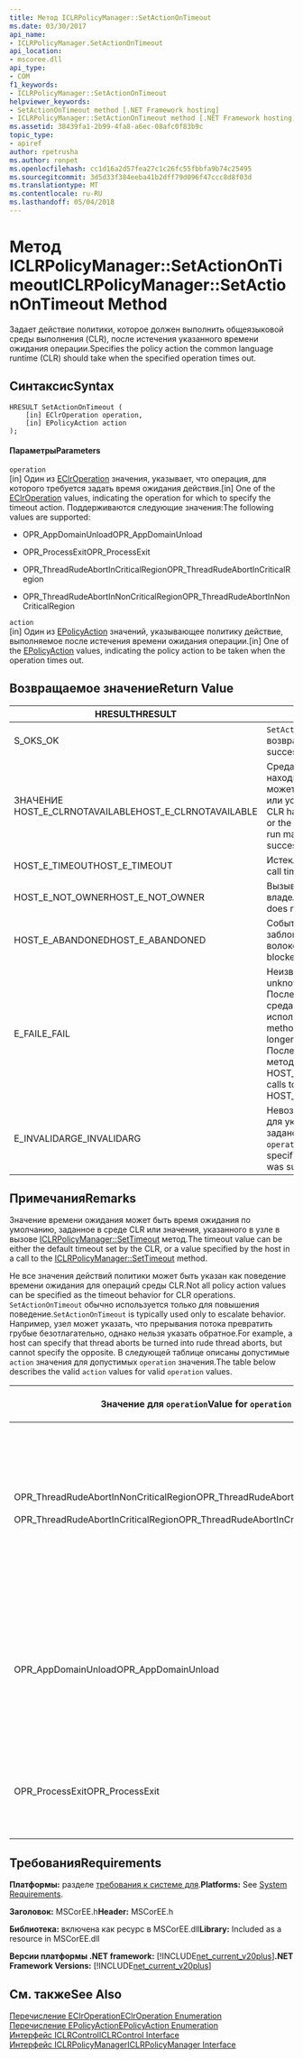 ```yaml
---
title: Метод ICLRPolicyManager::SetActionOnTimeout
ms.date: 03/30/2017
api_name:
- ICLRPolicyManager.SetActionOnTimeout
api_location:
- mscoree.dll
api_type:
- COM
f1_keywords:
- ICLRPolicyManager::SetActionOnTimeout
helpviewer_keywords:
- SetActionOnTimeout method [.NET Framework hosting]
- ICLRPolicyManager::SetActionOnTimeout method [.NET Framework hosting]
ms.assetid: 38439fa1-2b99-4fa8-a6ec-08afc0f83b9c
topic_type:
- apiref
author: rpetrusha
ms.author: ronpet
ms.openlocfilehash: cc1d16a2d57fea27c1c26fc55fbbfa9b74c25495
ms.sourcegitcommit: 3d5d33f384eeba41b2dff79d096f47ccc8d8f03d
ms.translationtype: MT
ms.contentlocale: ru-RU
ms.lasthandoff: 05/04/2018
---
```

# <a name="iclrpolicymanagersetactionontimeout-method"></a><span data-ttu-id="435d2-102">Метод ICLRPolicyManager::SetActionOnTimeout</span><span class="sxs-lookup"><span data-stu-id="435d2-102">ICLRPolicyManager::SetActionOnTimeout Method</span></span>
<span data-ttu-id="435d2-103">Задает действие политики, которое должен выполнить общеязыковой среды выполнения (CLR), после истечения указанного времени ожидания операции.</span><span class="sxs-lookup"><span data-stu-id="435d2-103">Specifies the policy action the common language runtime (CLR) should take when the specified operation times out.</span></span>  
  
## <a name="syntax"></a><span data-ttu-id="435d2-104">Синтаксис</span><span class="sxs-lookup"><span data-stu-id="435d2-104">Syntax</span></span>  
  
```  
HRESULT SetActionOnTimeout (  
    [in] EClrOperation operation,  
    [in] EPolicyAction action  
);  
```  
  
#### <a name="parameters"></a><span data-ttu-id="435d2-105">Параметры</span><span class="sxs-lookup"><span data-stu-id="435d2-105">Parameters</span></span>  
 `operation`  
 <span data-ttu-id="435d2-106">[in] Один из [EClrOperation](../../../../docs/framework/unmanaged-api/hosting/eclroperation-enumeration.md) значения, указывает, что операция, для которого требуется задать время ожидания действия.</span><span class="sxs-lookup"><span data-stu-id="435d2-106">[in] One of the [EClrOperation](../../../../docs/framework/unmanaged-api/hosting/eclroperation-enumeration.md) values, indicating the operation for which to specify the timeout action.</span></span> <span data-ttu-id="435d2-107">Поддерживаются следующие значения:</span><span class="sxs-lookup"><span data-stu-id="435d2-107">The following values are supported:</span></span>  
  
-   <span data-ttu-id="435d2-108">OPR_AppDomainUnload</span><span class="sxs-lookup"><span data-stu-id="435d2-108">OPR_AppDomainUnload</span></span>  
  
-   <span data-ttu-id="435d2-109">OPR_ProcessExit</span><span class="sxs-lookup"><span data-stu-id="435d2-109">OPR_ProcessExit</span></span>  
  
-   <span data-ttu-id="435d2-110">OPR_ThreadRudeAbortInCriticalRegion</span><span class="sxs-lookup"><span data-stu-id="435d2-110">OPR_ThreadRudeAbortInCriticalRegion</span></span>  
  
-   <span data-ttu-id="435d2-111">OPR_ThreadRudeAbortInNonCriticalRegion</span><span class="sxs-lookup"><span data-stu-id="435d2-111">OPR_ThreadRudeAbortInNonCriticalRegion</span></span>  
  
 `action`  
 <span data-ttu-id="435d2-112">[in] Один из [EPolicyAction](../../../../docs/framework/unmanaged-api/hosting/epolicyaction-enumeration.md) значений, указывающее политику действие, выполняемое после истечения времени ожидания операции.</span><span class="sxs-lookup"><span data-stu-id="435d2-112">[in] One of the [EPolicyAction](../../../../docs/framework/unmanaged-api/hosting/epolicyaction-enumeration.md) values, indicating the policy action to be taken when the operation times out.</span></span>  
  
## <a name="return-value"></a><span data-ttu-id="435d2-113">Возвращаемое значение</span><span class="sxs-lookup"><span data-stu-id="435d2-113">Return Value</span></span>  
  
|<span data-ttu-id="435d2-114">HRESULT</span><span class="sxs-lookup"><span data-stu-id="435d2-114">HRESULT</span></span>|<span data-ttu-id="435d2-115">Описание</span><span class="sxs-lookup"><span data-stu-id="435d2-115">Description</span></span>|  
|-------------|-----------------|  
|<span data-ttu-id="435d2-116">S_OK</span><span class="sxs-lookup"><span data-stu-id="435d2-116">S_OK</span></span>|<span data-ttu-id="435d2-117">`SetActionOnTimeout` успешно возвращен.</span><span class="sxs-lookup"><span data-stu-id="435d2-117">`SetActionOnTimeout` returned successfully.</span></span>|  
|<span data-ttu-id="435d2-118">ЗНАЧЕНИЕ HOST_E_CLRNOTAVAILABLE</span><span class="sxs-lookup"><span data-stu-id="435d2-118">HOST_E_CLRNOTAVAILABLE</span></span>|<span data-ttu-id="435d2-119">Среда CLR не загружена в процесс или находится в состоянии, в котором не может выполнять управляемый код или успешно обработать вызов.</span><span class="sxs-lookup"><span data-stu-id="435d2-119">The CLR has not been loaded into a process, or the CLR is in a state in which it cannot run managed code or process the call successfully.</span></span>|  
|<span data-ttu-id="435d2-120">HOST_E_TIMEOUT</span><span class="sxs-lookup"><span data-stu-id="435d2-120">HOST_E_TIMEOUT</span></span>|<span data-ttu-id="435d2-121">Истекло время ожидания вызова.</span><span class="sxs-lookup"><span data-stu-id="435d2-121">The call timed out.</span></span>|  
|<span data-ttu-id="435d2-122">HOST_E_NOT_OWNER</span><span class="sxs-lookup"><span data-stu-id="435d2-122">HOST_E_NOT_OWNER</span></span>|<span data-ttu-id="435d2-123">Вызывающий объект не является владельцем блокировки.</span><span class="sxs-lookup"><span data-stu-id="435d2-123">The caller does not own the lock.</span></span>|  
|<span data-ttu-id="435d2-124">HOST_E_ABANDONED</span><span class="sxs-lookup"><span data-stu-id="435d2-124">HOST_E_ABANDONED</span></span>|<span data-ttu-id="435d2-125">Событие было отменено заблокированный поток или ожидал волокон.</span><span class="sxs-lookup"><span data-stu-id="435d2-125">An event was canceled while a blocked thread or fiber was waiting on it.</span></span>|  
|<span data-ttu-id="435d2-126">E_FAIL</span><span class="sxs-lookup"><span data-stu-id="435d2-126">E_FAIL</span></span>|<span data-ttu-id="435d2-127">Неизвестная Неустранимая ошибка.</span><span class="sxs-lookup"><span data-stu-id="435d2-127">An unknown catastrophic failure occurred.</span></span> <span data-ttu-id="435d2-128">После метод вернет значение E_FAIL, среда CLR больше не может использоваться в процессе.</span><span class="sxs-lookup"><span data-stu-id="435d2-128">After a method returns E_FAIL, the CLR is no longer usable within the process.</span></span> <span data-ttu-id="435d2-129">Последующие вызовы размещение методы возвращают значение HOST_E_CLRNOTAVAILABLE.</span><span class="sxs-lookup"><span data-stu-id="435d2-129">Subsequent calls to hosting methods return HOST_E_CLRNOTAVAILABLE.</span></span>|  
|<span data-ttu-id="435d2-130">E_INVALIDARG</span><span class="sxs-lookup"><span data-stu-id="435d2-130">E_INVALIDARG</span></span>|<span data-ttu-id="435d2-131">Невозможно задать время ожидания для указанного `operation`, или было задано недопустимое значение для `operation`.</span><span class="sxs-lookup"><span data-stu-id="435d2-131">A timeout cannot be set for the specified `operation`, or an invalid value was supplied for `operation`.</span></span>|  
  
## <a name="remarks"></a><span data-ttu-id="435d2-132">Примечания</span><span class="sxs-lookup"><span data-stu-id="435d2-132">Remarks</span></span>  
 <span data-ttu-id="435d2-133">Значение времени ожидания может быть время ожидания по умолчанию, заданное в среде CLR или значения, указанного в узле в вызове [ICLRPolicyManager::SetTimeout](../../../../docs/framework/unmanaged-api/hosting/iclrpolicymanager-settimeout-method.md) метод.</span><span class="sxs-lookup"><span data-stu-id="435d2-133">The timeout value can be either the default timeout set by the CLR, or a value specified by the host in a call to the [ICLRPolicyManager::SetTimeout](../../../../docs/framework/unmanaged-api/hosting/iclrpolicymanager-settimeout-method.md) method.</span></span>  
  
 <span data-ttu-id="435d2-134">Не все значения действий политики может быть указан как поведение времени ожидания для операций среды CLR.</span><span class="sxs-lookup"><span data-stu-id="435d2-134">Not all policy action values can be specified as the timeout behavior for CLR operations.</span></span> <span data-ttu-id="435d2-135">`SetActionOnTimeout` обычно используется только для повышения поведение.</span><span class="sxs-lookup"><span data-stu-id="435d2-135">`SetActionOnTimeout` is typically used only to escalate behavior.</span></span> <span data-ttu-id="435d2-136">Например, узел может указать, что прерывания потока превратить грубые безотлагательно, однако нельзя указать обратное.</span><span class="sxs-lookup"><span data-stu-id="435d2-136">For example, a host can specify that thread aborts be turned into rude thread aborts, but cannot specify the opposite.</span></span> <span data-ttu-id="435d2-137">В следующей таблице описаны допустимые `action` значения для допустимых `operation` значения.</span><span class="sxs-lookup"><span data-stu-id="435d2-137">The table below describes the valid `action` values for valid `operation` values.</span></span>  
  
|<span data-ttu-id="435d2-138">Значение для `operation`</span><span class="sxs-lookup"><span data-stu-id="435d2-138">Value for `operation`</span></span>|<span data-ttu-id="435d2-139">Допустимые значения `action`</span><span class="sxs-lookup"><span data-stu-id="435d2-139">Valid values for `action`</span></span>|  
|---------------------------|-------------------------------|  
|<span data-ttu-id="435d2-140">OPR_ThreadRudeAbortInNonCriticalRegion</span><span class="sxs-lookup"><span data-stu-id="435d2-140">OPR_ThreadRudeAbortInNonCriticalRegion</span></span><br /><br /> <span data-ttu-id="435d2-141">OPR_ThreadRudeAbortInCriticalRegion</span><span class="sxs-lookup"><span data-stu-id="435d2-141">OPR_ThreadRudeAbortInCriticalRegion</span></span>|<span data-ttu-id="435d2-142">-eRudeAbortThread</span><span class="sxs-lookup"><span data-stu-id="435d2-142">-   eRudeAbortThread</span></span><br /><span data-ttu-id="435d2-143">-eUnloadAppDomain</span><span class="sxs-lookup"><span data-stu-id="435d2-143">-   eUnloadAppDomain</span></span><br /><span data-ttu-id="435d2-144">-eRudeUnloadAppDomain</span><span class="sxs-lookup"><span data-stu-id="435d2-144">-   eRudeUnloadAppDomain</span></span><br /><span data-ttu-id="435d2-145">-eExitProcess</span><span class="sxs-lookup"><span data-stu-id="435d2-145">-   eExitProcess</span></span><br /><span data-ttu-id="435d2-146">-eFastExitProcess</span><span class="sxs-lookup"><span data-stu-id="435d2-146">-   eFastExitProcess</span></span><br /><span data-ttu-id="435d2-147">-eRudeExitProcess</span><span class="sxs-lookup"><span data-stu-id="435d2-147">-   eRudeExitProcess</span></span><br /><span data-ttu-id="435d2-148">-eDisableRuntime</span><span class="sxs-lookup"><span data-stu-id="435d2-148">-   eDisableRuntime</span></span>|  
|<span data-ttu-id="435d2-149">OPR_AppDomainUnload</span><span class="sxs-lookup"><span data-stu-id="435d2-149">OPR_AppDomainUnload</span></span>|<span data-ttu-id="435d2-150">-eUnloadAppDomain</span><span class="sxs-lookup"><span data-stu-id="435d2-150">-   eUnloadAppDomain</span></span><br /><span data-ttu-id="435d2-151">-eRudeUnloadAppDomain</span><span class="sxs-lookup"><span data-stu-id="435d2-151">-   eRudeUnloadAppDomain</span></span><br /><span data-ttu-id="435d2-152">-eExitProcess</span><span class="sxs-lookup"><span data-stu-id="435d2-152">-   eExitProcess</span></span><br /><span data-ttu-id="435d2-153">-eFastExitProcess</span><span class="sxs-lookup"><span data-stu-id="435d2-153">-   eFastExitProcess</span></span><br /><span data-ttu-id="435d2-154">-eRudeExitProcess</span><span class="sxs-lookup"><span data-stu-id="435d2-154">-   eRudeExitProcess</span></span><br /><span data-ttu-id="435d2-155">-eDisableRuntime</span><span class="sxs-lookup"><span data-stu-id="435d2-155">-   eDisableRuntime</span></span>|  
|<span data-ttu-id="435d2-156">OPR_ProcessExit</span><span class="sxs-lookup"><span data-stu-id="435d2-156">OPR_ProcessExit</span></span>|<span data-ttu-id="435d2-157">-eExitProcess</span><span class="sxs-lookup"><span data-stu-id="435d2-157">-   eExitProcess</span></span><br /><span data-ttu-id="435d2-158">-eFastExitProcess</span><span class="sxs-lookup"><span data-stu-id="435d2-158">-   eFastExitProcess</span></span><br /><span data-ttu-id="435d2-159">-eRudeExitProcess</span><span class="sxs-lookup"><span data-stu-id="435d2-159">-   eRudeExitProcess</span></span><br /><span data-ttu-id="435d2-160">-eDisableRuntime</span><span class="sxs-lookup"><span data-stu-id="435d2-160">-   eDisableRuntime</span></span>|  
  
## <a name="requirements"></a><span data-ttu-id="435d2-161">Требования</span><span class="sxs-lookup"><span data-stu-id="435d2-161">Requirements</span></span>  
 <span data-ttu-id="435d2-162">**Платформы:** разделе [требования к системе для](../../../../docs/framework/get-started/system-requirements.md).</span><span class="sxs-lookup"><span data-stu-id="435d2-162">**Platforms:** See [System Requirements](../../../../docs/framework/get-started/system-requirements.md).</span></span>  
  
 <span data-ttu-id="435d2-163">**Заголовок:** MSCorEE.h</span><span class="sxs-lookup"><span data-stu-id="435d2-163">**Header:** MSCorEE.h</span></span>  
  
 <span data-ttu-id="435d2-164">**Библиотека:** включена как ресурс в MSCorEE.dll</span><span class="sxs-lookup"><span data-stu-id="435d2-164">**Library:** Included as a resource in MSCorEE.dll</span></span>  
  
 <span data-ttu-id="435d2-165">**Версии платформы .NET framework:** [!INCLUDE[net_current_v20plus](../../../../includes/net-current-v20plus-md.md)]</span><span class="sxs-lookup"><span data-stu-id="435d2-165">**.NET Framework Versions:** [!INCLUDE[net_current_v20plus](../../../../includes/net-current-v20plus-md.md)]</span></span>  
  
## <a name="see-also"></a><span data-ttu-id="435d2-166">См. также</span><span class="sxs-lookup"><span data-stu-id="435d2-166">See Also</span></span>  
 [<span data-ttu-id="435d2-167">Перечисление EClrOperation</span><span class="sxs-lookup"><span data-stu-id="435d2-167">EClrOperation Enumeration</span></span>](../../../../docs/framework/unmanaged-api/hosting/eclroperation-enumeration.md)  
 [<span data-ttu-id="435d2-168">Перечисление EPolicyAction</span><span class="sxs-lookup"><span data-stu-id="435d2-168">EPolicyAction Enumeration</span></span>](../../../../docs/framework/unmanaged-api/hosting/epolicyaction-enumeration.md)  
 [<span data-ttu-id="435d2-169">Интерфейс ICLRControl</span><span class="sxs-lookup"><span data-stu-id="435d2-169">ICLRControl Interface</span></span>](../../../../docs/framework/unmanaged-api/hosting/iclrcontrol-interface.md)  
 [<span data-ttu-id="435d2-170">Интерфейс ICLRPolicyManager</span><span class="sxs-lookup"><span data-stu-id="435d2-170">ICLRPolicyManager Interface</span></span>](../../../../docs/framework/unmanaged-api/hosting/iclrpolicymanager-interface.md)
